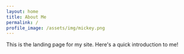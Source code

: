 ```yaml
---
layout: home
title: About Me
permalink: /
profile_image: /assets/img/mickey.png
---
```


This is the landing page for my site. Here's a quick introduction to me!
